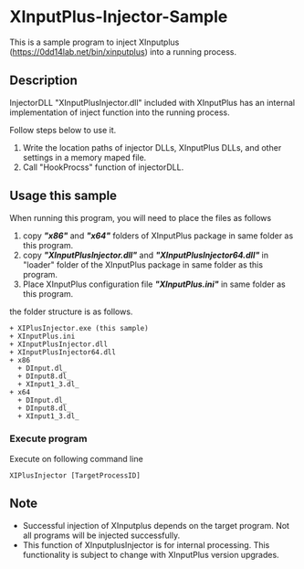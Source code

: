 # XInputPlus-Injector-Sample

This is a sample program to inject XInputplus (https://0dd14lab.net/bin/xinputplus) into a running process.

## Description
InjectorDLL "XInputPlusInjector.dll" included with XInputPlus has an internal implementation of inject function into the running process.  

Follow steps below to use it. 
  
1. Write the location paths of injector DLLs, XInputPlus DLLs, and other settings in a memory maped file.  
2. Call "HookProcss" function of injectorDLL.
   
## Usage this sample
When running this program, you will need to place the files as follows

1. copy  ***"x86"*** and ***"x64"*** folders of XInputPlus package in same folder as this program. 
2. copy ***"XInputPlusInjector.dll"*** and ***"XInputPlusInjector64.dll"*** in "loader" folder of the XInputPlus package in same folder as this program.
3. Place XInputPlus configuration file ***"XInputPlus.ini"*** in same folder as this program.

the folder structure is as follows.
~~~
+ XIPlusInjector.exe (this sample)
+ XInputPlus.ini
+ XInputPlusInjector.dll
+ XInputPlusInjector64.dll 
+ x86
  + DInput.dl_  
  + DInput8.dl_  
  + XInput1_3.dl_   
+ x64
  + DInput.dl_  
  + DInput8.dl_  
  + XInput1_3.dl_
~~~

### Execute program
Execute on following command line
~~~
XIPlusInjector [TargetProcessID]
~~~

## Note
+ Successful injection of XInputplus depends on the target program. Not all programs will be injected successfully.
+ This function of XInputplusInjector is for internal processing. This functionality is subject to change with XInputPlus version upgrades.
